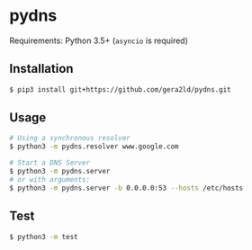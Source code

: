 pydns
===

Requirements: Python 3.5+ (`asyncio` is required)

Installation
---
``` sh
$ pip3 install git+https://github.com/gera2ld/pydns.git
```

Usage
---
``` sh
# Using a synchronous resolver
$ python3 -m pydns.resolver www.google.com

# Start a DNS Server
$ python3 -m pydns.server
# or with arguments:
$ python3 -m pydns.server -b 0.0.0.0:53 --hosts /etc/hosts
```

Test
---
``` sh
$ python3 -m test
```
